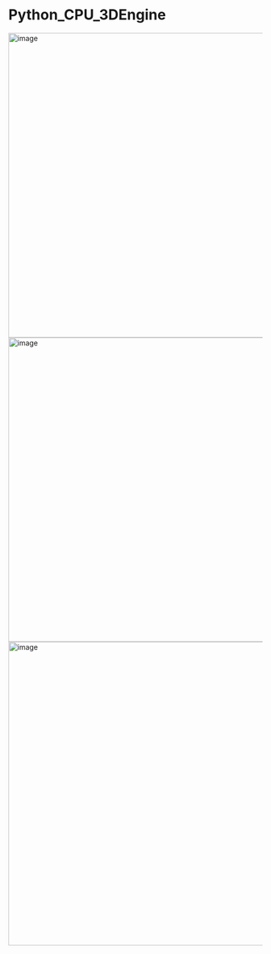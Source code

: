 # Python_CPU_3DEngine

<img width="604" alt="image" src="https://github.com/Thomas-hub-official/Python_CPU_3DEngine/assets/57830705/0220dcac-0c97-4be6-8568-aaf26c1a8ebb">
<img width="603" alt="image" src="https://github.com/Thomas-hub-official/Python_CPU_3DEngine/assets/57830705/73811a5f-3056-42fc-a820-2f1692fe5ef3">
<img width="602" alt="image" src="https://github.com/Thomas-hub-official/Python_CPU_3DEngine/assets/57830705/38e99887-e7a6-43af-8d60-00b594497c5e">

